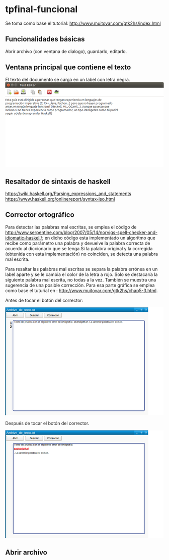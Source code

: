 # tpfinal-funcional
Se toma como base el tutorial: http://www.muitovar.com/gtk2hs/index.html

## Funcionalidades básicas
Abrir archivo (con ventana de dialogo), guardarlo, editarlo.

## Ventana principal que contiene el texto
El texto del documento se carga en un label con letra negra.
![Alt text](https://raw.githubusercontent.com/jorexe/tpfinal-funcional/master/prototipo/base.png)
## Resaltador de sintaxis de haskell
https://wiki.haskell.org/Parsing_expressions_and_statements
https://www.haskell.org/onlinereport/syntax-iso.html


## Corrector ortográfico
Para detectar las palabras mal escritas, se emplea el código de http://www.serpentine.com/blog/2007/05/14/norvigs-spell-checker-and-idiomatic-haskell/; en dicho código esta implementado un algoritmo que recibe como parámetro una palabra y devuelve la palabra correcta de acuerdo al diccionario que se tenga.Si la palabra original y la corregida (obtenida con esta implementación) no coinciden, se detecta una palabra mal escrita. 

Para resaltar las palabras mal escritas se separa la palabra errónea en un label aparte  y se le cambia el color de la letra a rojo. Solo se destacaría la siguiente palabra mal escrita, no todas a la vez. También se muestra una sugerencia de una posible corrección. Para esa parte gráfica se emplea como base el tuturial en : http://www.muitovar.com/gtk2hs/chap5-3.html.

Antes de tocar el botón del corrector:

	
![Alt text](https://raw.githubusercontent.com/jorexe/tpfinal-funcional/master/prototipo/antes.png)

Después de tocar el botón del corrector.

![Alt text](https://raw.githubusercontent.com/jorexe/tpfinal-funcional/master/prototipo/despues.png)

## Abrir archivo
